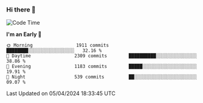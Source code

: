 ### Hi there 👋
<!--START_SECTION:waka-->
![Code Time](http://img.shields.io/badge/Code%20Time-573%20hrs%2058%20mins-blue)

**I'm an Early 🐤** 

```text
🌞 Morning                1911 commits        ████████░░░░░░░░░░░░░░░░░   32.16 % 
🌆 Daytime                2309 commits        ██████████░░░░░░░░░░░░░░░   38.86 % 
🌃 Evening                1183 commits        █████░░░░░░░░░░░░░░░░░░░░   19.91 % 
🌙 Night                  539 commits         ██░░░░░░░░░░░░░░░░░░░░░░░   09.07 % 
```



 Last Updated on 05/04/2024 18:33:45 UTC
<!--END_SECTION:waka-->

<!--
**BrianCurliss/BrianCurliss** is a ✨ _special_ ✨ repository because its `README.md` (this file) appears on your GitHub profile.

Here are some ideas to get you started:

- 🔭 I’m currently working on ...
- 🌱 I’m currently learning ...
- 👯 I’m looking to collaborate on ...
- 🤔 I’m looking for help with ...
- 💬 Ask me about ...
- 📫 How to reach me: ...
- 😄 Pronouns: ...
- ⚡ Fun fact: ...
-->
